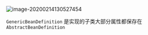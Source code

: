 

![image-20200214130527454](D:\data\notes\notes\spring\gene\image-20200214130527454.png)

`GenericBeanDefinition` 是实现的子类大部分属性都保存在`AbstractBeanDefinition`

